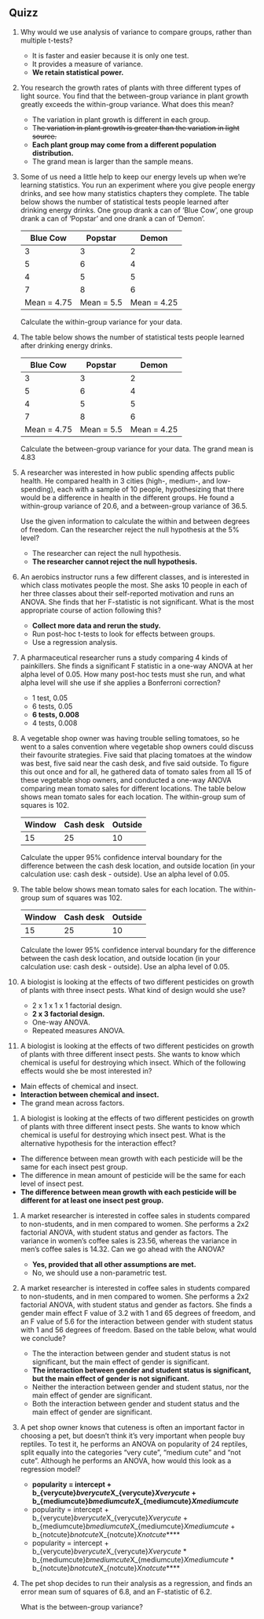 ## Quizz

1. Why would we use analysis of variance to compare groups, rather than multiple t-tests?
    - It is faster and easier because it is only one test.
    - It provides a measure of variance.
    - **We retain statistical power.**

1. You research the growth rates of plants with three different types of light source. You find that the between-group variance in plant growth greatly exceeds the within-group variance. What does this mean?
    - The variation in plant growth is different in each group.
    - T~~he variation in plant growth is greater than the variation in light source.~~
    - **Each plant group may come from a different population distribution.**
    - The grand mean is larger than the sample means.

1. Some of us need a little help to keep our energy levels up when we’re learning statistics. You run an experiment where you give people energy drinks, and see how many statistics chapters they complete. The table below shows the number of statistical tests people learned after drinking energy drinks. One group drank a can of ‘Blue Cow’, one group drank a can of ‘Popstar’ and one drank a can of ‘Demon’.
    
    
    | Blue Cow | Popstar | Demon |
    | --- | --- | --- |
    | 3 | 3 | 2 |
    | 5 | 6 | 4 |
    | 4 | 5 | 5 |
    | 7 | 8 | 6 |
    | Mean = 4.75 | Mean = 5.5 | Mean = 4.25 |
    
    Calculate the within-group variance for your data.
    

1. The table below shows the number of statistical tests people learned after drinking energy drinks.
    
    
    | Blue Cow | Popstar | Demon |
    | --- | --- | --- |
    | 3 | 3 | 2 |
    | 5 | 6 | 4 |
    | 4 | 5 | 5 |
    | 7 | 8 | 6 |
    | Mean = 4.75 | Mean = 5.5 | Mean = 4.25 |
    
    Calculate the between-group variance for your data. The grand mean is 4.83
    

1. A researcher was interested in how public spending affects public health. He compared health in 3 cities (high-, medium-, and low-spending), each with a sample of 10 people, hypothesizing that there would be a difference in health in the different groups. He found a within-group variance of 20.6, and a between-group variance of 36.5.
    
    Use the given information to calculate the within and between degrees of freedom. Can the researcher reject the null hypothesis at the 5% level?
    
    - The researcher can reject the null hypothesis.
    - **The researcher cannot reject the null hypothesis.**

1. An aerobics instructor runs a few different classes, and is interested in which class motivates people the most. She asks 10 people in each of her three classes about their self-reported motivation and runs an ANOVA. She finds that her F-statistic is not significant. What is the most appropriate course of action following this?
    - **Collect more data and rerun the study.**
    - Run post-hoc t-tests to look for effects between groups.
    - Use a regression analysis.

1. A pharmaceutical researcher runs a study comparing 4 kinds of painkillers. She finds a significant F statistic in a one-way ANOVA at her alpha level of 0.05. How many post-hoc tests must she run, and what alpha level will she use if she applies a Bonferroni correction?
    - 1 test, 0.05
    - 6 tests, 0.05
    - **6 tests, 0.008**
    - 4 tests, 0.008

1. A vegetable shop owner was having trouble selling tomatoes, so he went to a sales convention where vegetable shop owners could discuss their favourite strategies. Five said that placing tomatoes at the window was best, five said near the cash desk, and five said outside. To figure this out once and for all, he gathered data of tomato sales from all 15 of these vegetable shop owners, and conducted a one-way ANOVA comparing mean tomato sales for different locations. The table below shows mean tomato sales for each location. The within-group sum of squares is 102.
    
    
    | Window | Cash desk | Outside |
    | --- | --- | --- |
    | 15 | 25 | 10 |
    
    Calculate the upper 95% confidence interval boundary for the difference between the cash desk location, and outside location (in your calculation use: cash desk - outside). Use an alpha level of 0.05.
    

1. The table below shows mean tomato sales for each location. The within-group sum of squares was 102.
    
    
    | Window | Cash desk | Outside |
    | --- | --- | --- |
    | 15 | 25 | 10 |
    
    Calculate the lower 95% confidence interval boundary for the difference between the cash desk location, and outside location (in your calculation use: cash desk - outside). Use an alpha level of 0.05.
    

1. A biologist is looking at the effects of two different pesticides on growth of plants with three insect pests. What kind of design would she use?
    - 2 x 1 x 1 x 1 factorial design.
    - **2 x 3 factorial design.**
    - One-way ANOVA.
    - Repeated measures ANOVA.

1. A biologist is looking at the effects of two different pesticides on growth of plants with three different insect pests. She wants to know which chemical is useful for destroying which insect. Which of the following effects would she be most interested in?
- Main effects of chemical and insect.
- **Interaction between chemical and insect.**
- The grand mean across factors.

1. A biologist is looking at the effects of two different pesticides on growth of plants with three different insect pests. She wants to know which chemical is useful for destroying which insect pest. What is the alternative hypothesis for the interaction effect?
- The difference between mean growth with each pesticide will be the same for each insect pest group.
- The difference in mean amount of pesticide will be the same for each level of insect pest.
- **The difference between mean growth with each pesticide will be different for at least one insect pest group.**

1. A market researcher is interested in coffee sales in students compared to non-students, and in men compared to women. She performs a 2x2 factorial ANOVA, with student status and gender as factors. The variance in women’s coffee sales is 23.56, whereas the variance in men’s coffee sales is 14.32. Can we go ahead with the ANOVA?
    - **Yes, provided that all other assumptions are met.**
    - No, we should use a non-parametric test.

1. A market researcher is interested in coffee sales in students compared to non-students, and in men compared to women. She performs a 2x2 factorial ANOVA, with student status and gender as factors. She finds a gender main effect F value of 3.2 with 1 and 65 degrees of freedom, and an F value of 5.6 for the interaction between gender with student status with 1 and 56 degrees of freedom. Based on the table below, what would we conclude?
    - The the interaction between gender and student status is not significant, but the main effect of gender is significant.
    - **The interaction between gender and student status is significant, but the main effect of gender is not significant.**
    - Neither the interaction between gender and student status, nor the main effect of gender are significant.
    - Both the interaction between gender and student status and the main effect of gender are significant.

1. A pet shop owner knows that cuteness is often an important factor in choosing a pet, but doesn’t think it’s very important when people buy reptiles. To test it, he performs an ANOVA on popularity of 24 reptiles, split equally into the categories “very cute”, “medium cute” and “not cute”. Although he performs an ANOVA, how would this look as a regression model?
    - **popularity = intercept + b_{verycute}*bverycute*X_{verycute}*Xverycute* + b_{mediumcute}*bmediumcute*X_{mediumcute}*Xmediumcute***
    - popularity = intercept + b_{verycute}*bverycute*X_{verycute}*Xverycute* + b_{mediumcute}*bmediumcute*X_{mediumcute}*Xmediumcute* + b_{notcute}*bnotcute*X_{notcute}*Xnotcute*****
    - popularity = intercept + b_{verycute}*bverycute*X_{verycute}*Xverycute* * b_{mediumcute}*bmediumcute*X_{mediumcute}*Xmediumcute* * b_{notcute}*bnotcute*X_{notcute}*Xnotcute*****

1. The pet shop decides to run their analysis as a regression, and finds an error mean sum of squares of 6.8, and an F-statistic of 6.2.
    
    What is the between-group variance?
